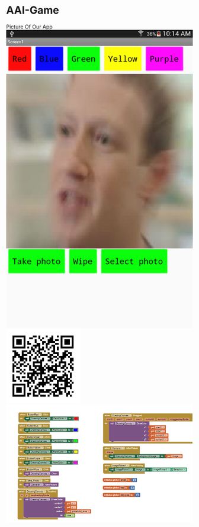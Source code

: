 # AAI-Game

Picture Of Our App
<img src="https://github.com/Linson132/AAI-Game/blob/master/Screenshot_2019-11-18-10-14-54.png" alt="App Picture">
![qr](https://github.com/Linson132/AAI-Game/blob/master/App%20Iventor.png)
![code](https://github.com/Linson132/AAI-Game/blob/master/Capture.PNG)
